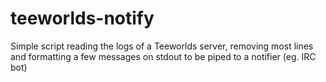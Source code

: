 # teeworlds-notify
Simple script reading the logs of a Teeworlds server, removing most lines and formatting a few messages on stdout to be piped to a notifier (eg. IRC bot)

